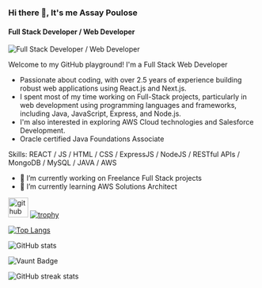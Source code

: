 ### Hi there 👋, It's me Assay Poulose
#### Full Stack Developer / Web Developer
![Full Stack Developer / Web Developer](https://img.freepik.com/premium-photo/banner-young-girl-using-laptop-coding-progr-digital-native-gen-alpha-design_655090-558253.jpg)

Welcome to my GitHub playground! I'm a Full Stack Web Developer
- Passionate about coding, with over 2.5 years of experience building robust web applications using React.js and Next.js. 
- I spent most of my time working on Full-Stack projects, particularly in web development using programming languages and frameworks, including Java, JavaScript, Express, and Node.js.
- I'm also interested in exploring AWS Cloud technologies and Salesforce Development.
- Oracle certified Java Foundations Associate

Skills: REACT / JS / HTML / CSS / ExpressJS / NodeJS / RESTful APIs / MongoDB / MySQL / JAVA / AWS 

- 🔭 I’m currently working on Freelance Full Stack projects 
- 🌱 I’m currently learning AWS Solutions Architect 




[<img src='https://cdn.jsdelivr.net/npm/simple-icons@3.0.1/icons/github.svg' alt='github' height='40'>](https://github.com/assaypoulose)  [![trophy](https://github-profile-trophy.vercel.app/?username=assaypoulose)](https://github.com/ryo-ma/github-profile-trophy)

[![Top Langs](https://github-readme-stats.vercel.app/api/top-langs/?username=assaypoulose)](https://github.com/anuraghazra/github-readme-stats)

![GitHub stats](https://github-readme-stats.vercel.app/api?username=assaypoulose&show_icons=true)  

![Vaunt Badge](https://api.vaunt.dev/v1/github/entities/assaypoulose/contributions?format=svg&private=false)  


![GitHub streak stats](https://streak-stats.demolab.com/?user=assaypoulose)  
